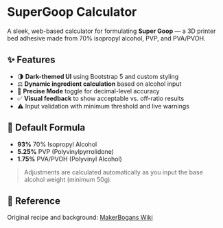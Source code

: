 # SuperGoop Calculator

A sleek, web-based calculator for formulating **Super Goop** — a 3D printer bed adhesive made from 70% isopropyl alcohol, PVP, and PVA/PVOH.

## ✨ Features

- 🌗 **Dark-themed UI** using Bootstrap 5 and custom styling
- ⚖️ **Dynamic ingredient calculation** based on alcohol input
- 🎯 **Precise Mode** toggle for decimal-level accuracy
- ✅ **Visual feedback** to show acceptable vs. off-ratio results
- ⚠️ Input validation with minimum threshold and live warnings

## 🧪 Default Formula

- **93%** 70% Isopropyl Alcohol  
- **5.25%** PVP (Polyvinylpyrrolidone)  
- **1.75%** PVA/PVOH (Polyvinyl Alcohol)  

> Adjustments are calculated automatically as you input the base alcohol weight (minimum 50g).

## 📘 Reference

Original recipe and background: [MakerBogans Wiki](https://github.com/MakerBogans/docs/wiki/Printer-goop)
